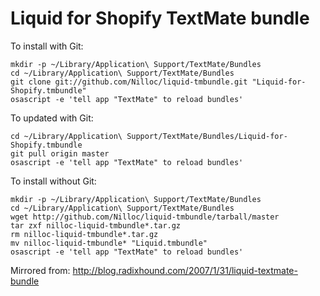 # Liquid for Shopify TextMate bundle

To install with Git:

    mkdir -p ~/Library/Application\ Support/TextMate/Bundles
    cd ~/Library/Application\ Support/TextMate/Bundles
    git clone git://github.com/Nilloc/liquid-tmbundle.git "Liquid-for-Shopify.tmbundle"
    osascript -e 'tell app "TextMate" to reload bundles'

To updated with Git:

    cd ~/Library/Application\ Support/TextMate/Bundles/Liquid-for-Shopify.tmbundle
    git pull origin master
    osascript -e 'tell app "TextMate" to reload bundles'


To install without Git:

    mkdir -p ~/Library/Application\ Support/TextMate/Bundles
    cd ~/Library/Application\ Support/TextMate/Bundles
    wget http://github.com/Nilloc/liquid-tmbundle/tarball/master
    tar zxf nilloc-liquid-tmbundle*.tar.gz
    rm nilloc-liquid-tmbundle*.tar.gz
    mv nilloc-liquid-tmbundle* "Liquid.tmbundle"
    osascript -e 'tell app "TextMate" to reload bundles'


Mirrored from: <http://blog.radixhound.com/2007/1/31/liquid-textmate-bundle>